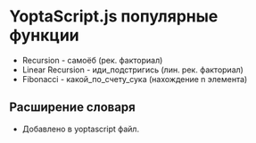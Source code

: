 # YoptaScript.js популярные функции

* Recursion - самоёб (рек. факториал)
* Linear Recursion - иди_подстригись (лин. рек. факториал)
* Fibonacci - какой_по_счету_сука (нахождение n элемента)

## Расширение словаря
*  Добавлено в yoptascript файл.
